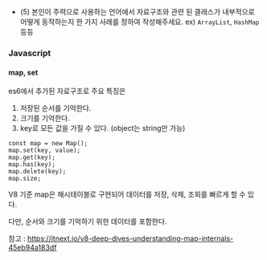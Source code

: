 - (5) 본인이 주력으로 사용하는 언어에서 자료구조와 관련 된 클래스가 내부적으로 어떻게 동작하는지 한 가지 사례를 정하여 작성해주세요. ex) `ArrayList`, `HashMap` 등등

### Javascript
#### map, set
es6에서 추가된 자료구조로 주요 특징은 
1. 저장된 순서를 기억한다.
2. 크기를 기억한다.
3. key로 모든 값을 가질 수 있다. (object는 string만 가능)

```javascript=
const map = new Map();
map.set(key, value);
map.get(key);
map.has(key);
map.delete(key);
map.size;
```

V8 기준 map은 해시테이블로 구현되어 데이터를 저장, 삭제, 조회를 빠르게 할 수 있다. 

다만, 순서와 크기를 기억하기 위한 데이터를 포함한다.


참고 : https://itnext.io/v8-deep-dives-understanding-map-internals-45eb94a183df